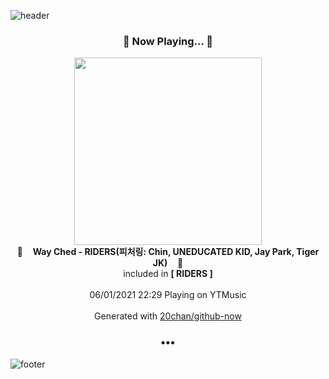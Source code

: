 ![header](https://capsule-render.vercel.app/api?type=wave&height=170&section=header&text=Hi.%20I'm%20SHIFT&fontColor=090707&fontAlignX=45&fontAlignY=65&fontSize=100)

<h3 align="center">🎵 Now Playing... 🎵</h3>
<p align="center">
  <a href="https://music.youtube.com/watch?v=UwVRhJ6mSn4">
    <img width="300" src="https://lh3.googleusercontent.com/xzOA0OrYiJ1QjWBx-C7lB-0ZDO3AqIf3jLMe7rq3zBnQN9UncTaX3u8vthHucIdr83lZgCXfjsGyxXTj">
  </a>
  <br>
  🎵&nbsp&nbsp&nbsp <b>Way Ched - RIDERS(피처링: Chin, UNEDUCATED KID, Jay Park, Tiger JK)</b> &nbsp&nbsp&nbsp🎵
  <br>
  included in <b>[ RIDERS ]</b>
  
  <br />
  <br />
  06/01/2021 22:29 Playing on YTMusic
  <br />
  <br />
  Generated with <a href="https://github.com/20chan/github-now">20chan/github-now</a>
</p>

<h3 align="center">•••</h3>

![footer](https://capsule-render.vercel.app/api?type=wave&height=150&section=footer)
